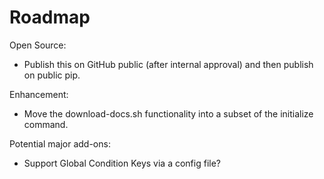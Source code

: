 # Roadmap
Open Source:
* Publish this on GitHub public (after internal approval) and then publish on public pip.

Enhancement:
* Move the download-docs.sh functionality into a subset of the initialize command. 

Potential major add-ons:
* Support Global Condition Keys via a config file?
